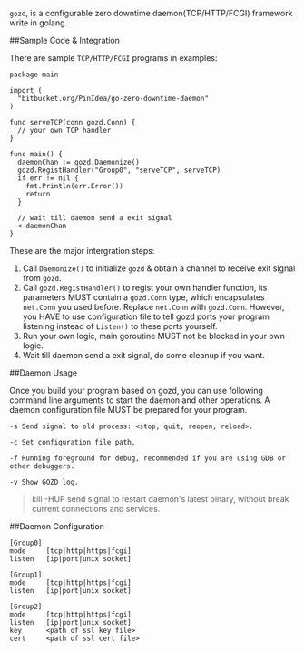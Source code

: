 `gozd`, is a configurable zero downtime daemon(TCP/HTTP/FCGI) framework write in golang.

##Sample Code & Integration

There are sample `TCP/HTTP/FCGI` programs in examples:

    package main
    
    import (
      "bitbucket.org/PinIdea/go-zero-downtime-daemon"
    )
    
    func serveTCP(conn gozd.Conn) {
      // your own TCP handler
    }
    
    func main() {
      daemonChan := gozd.Daemonize()
      gozd.RegistHandler("Group0", "serveTCP", serveTCP)
      if err != nil {
        fmt.Println(err.Error())
        return
      }
    
      // wait till daemon send a exit signal
      <-daemonChan
    }

These are the major intergration steps:

1. Call `Daemonize()` to initialize `gozd` & obtain a channel to receive exit signal from `gozd`.
2. Call `gozd.RegistHandler()` to regist your own handler function, its parameters MUST contain a `gozd.Conn` type, which encapsulates `net.Conn` you used before. Replace `net.Conn` with `gozd.Conn`. However, you HAVE to use configuration file to tell gozd ports your program listening instead of `Listen()` to these ports yourself.
3. Run your own logic, main goroutine MUST not be blocked in your own logic.
4. Wait till daemon send a exit signal, do some cleanup if you want.

##Daemon Usage

Once you build your program based on gozd, you can use following command line arguments to start the daemon and other operations.  A daemon configuration file MUST be prepared for your program.

    -s Send signal to old process: <stop, quit, reopen, reload>.

    -c Set configuration file path.

    -f Running foreground for debug, recommended if you are using GDB or other debuggers.

    -v Show GOZD log.

> kill -HUP <pid>  send signal to restart daemon's latest binary, without break current connections and services.

##Daemon Configuration

    [Group0]
    mode     [tcp|http|https|fcgi]
    listen   [ip|port|unix socket]
    
    [Group1]
    mode     [tcp|http|https|fcgi]
    listen   [ip|port|unix socket]
    
    [Group2]
    mode     [tcp|http|https|fcgi]
    listen   [ip|port|unix socket]
    key      <path of ssl key file>
    cert     <path of ssl cert file>
